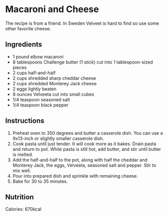 # Macaroni and Cheese

The recipe is from a friend. In Sweden Velveet is hard to find so use some other favorite cheese.

## Ingredients

*	1 pound elbow macaroni
*	8 tablespoons Challenge butter (1 stick) cut into 1 tablespoon-sized pieces
*	2 cups half-and-half
*	2 cups shredded sharp cheddar cheese
*	2 cups shredded Monterey Jack cheese
*	2 eggs lightly beaten
*	8 ounces Velveeta cut into small cubes
*	1/4 teaspoon seasoned salt
*	1/4 teaspoon black pepper

## Instructions

1.	Preheat oven to 350 degrees and butter a casserole dish. You can use a 9x13-inch or slightly smaller casserole dish.
2.	Cook pasta until just tender. It will cook more as it bakes. Drain pasta and return to pot. While pasta is still hot, add butter, and stir until butter is melted.
3.	Add the half-and-half to the pot, along with half the cheddar and Monterey Jack, the eggs, Velveeta, seasoned salt and pepper. Stir to mix well.
4.	Pour into prepared dish and sprinkle with remaining cheese.
5.	Bake for 30 to 35 minutes.

## Nutrition

Calories: 670kcal

